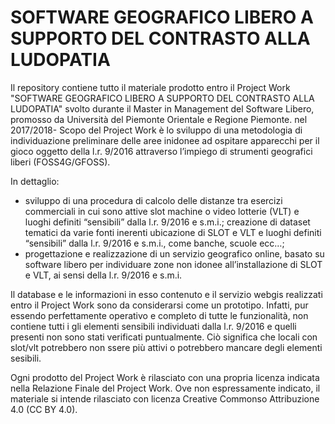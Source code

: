 # SOFTWARE GEOGRAFICO LIBERO A SUPPORTO DEL CONTRASTO ALLA LUDOPATIA
Il repository contiene tutto il materiale prodotto entro il Project Work "SOFTWARE GEOGRAFICO LIBERO A SUPPORTO DEL CONTRASTO ALLA LUDOPATIA" svolto durante il Master in Management del Software Libero, promosso da Università del Piemonte Orientale e Regione Piemonte. nel 2017/2018-
Scopo del Project Work è lo sviluppo di una metodologia di individuazione preliminare delle aree inidonee ad ospitare apparecchi per il gioco oggetto della l.r. 9/2016 attraverso l’impiego di strumenti geografici liberi (FOSS4G/GFOSS).

In dettaglio:
- sviluppo di una procedura di calcolo delle distanze tra esercizi commerciali in cui sono attive slot machine o video lotterie (VLT) e luoghi definiti “sensibili” dalla l.r. 9/2016 e s.m.i.;
 creazione di dataset tematici da varie fonti inerenti ubicazione di SLOT e VLT e luoghi definiti “sensibili” dalla l.r. 9/2016 e s.m.i., come banche, scuole ecc…;
- progettazione e realizzazione di un servizio geografico online, basato su software libero per individuare zone non idonee all’installazione di SLOT e VLT, ai sensi della l.r. 9/2016 e s.m.i.

Il database e le informazioni in esso contenuto e il servizio webgis realizzati entro il Project Work sono da considerarsi come un prototipo. Infatti, pur essendo perfettamente operativo e completo di tutte le funzionalità, non contiene tutti i gli elementi sensibili individuati dalla l.r. 9/2016 e quelli presenti non sono stati verificati puntualmente. Ciò significa che locali con slot/vlt potrebbero non ssere più attivi o potrebbero mancare degli elementi sesibili.

Ogni prodotto del Project Work è rilasciato con una propria licenza indicata nella Relazione Finale del Project Work.
Ove non espressamente indicato, il materiale si intende rilasciato con licenza Creative Commonso Attribuzione 4.0 (CC BY 4.0).
